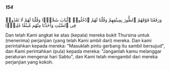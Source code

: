 ##### 154

<span class="ayah">وَرَفَعْنَا فَوْقَهُمُ ٱلطُّورَ بِمِيثَٰقِهِمْ وَقُلْنَا لَهُمُ ٱدْخُلُوا۟ ٱلْبَابَ سُجَّدًۭا وَقُلْنَا لَهُمْ لَا تَعْدُوا۟ فِى ٱلسَّبْتِ وَأَخَذْنَا مِنْهُم مِّيثَٰقًا غَلِيظًۭا</span>

<span class="ayah_translation">Dan telah Kami angkat ke atas (kepala) mereka bukit Thursina untuk (menerima) perjanjian (yang telah Kami ambil dari) mereka. Dan kami perintahkan kepada mereka: "Masuklah pintu gerbang itu sambil bersujud", dan Kami perintahkan (pula) kepada mereka: "Janganlah kamu melanggar peraturan mengenai hari Sabtu", dan Kami telah mengambil dari mereka perjanjian yang kokoh.</span>
